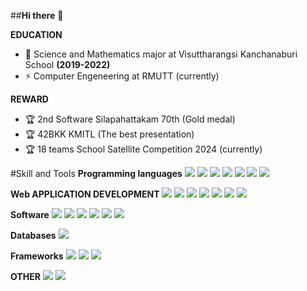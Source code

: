 ##**Hi there** 👋

**EDUCATION**
- 🌱 Science and Mathematics major at Visuttharangsi Kanchanaburi School **(2019-2022)**
- ⚡ Computer Engeneering at RMUTT (currently)

**REWARD**
- 🏆 2nd Software Silapahattakam 70th (Gold medal)
- 🏆 42BKK KMITL (The best presentation) 
- 🏆 18 teams School Satellite Competition 2024 (currently)

#Skill and Tools
**Programming languages**
<img src="{https://img.shields.io/badge/C-00599C?style=for-the-badge&logo=c&logoColor=white}" />
<img src="{https://img.shields.io/badge/C%2B%2B-00599C?style=for-the-badge&logo=c%2B%2B&logoColor=white}" />
<img src="{https://img.shields.io/badge/C%23-239120?style=for-the-badge&logo=csharp&logoColor=white}" />
<img src="{ https://img.shields.io/badge/C%23-239120?style=for-the-badge&logo=csharp&logoColor=white}" />
<img src="{https://img.shields.io/badge/Lua-2C2D72?style=for-the-badge&logo=lua&logoColor=white}" />
<img src="{https://img.shields.io/badge/Python-FFD43B?style=for-the-badge&logo=python&logoColor=blue}" />
<img src="{https://img.shields.io/badge/TypeScript-007ACC?style=for-the-badge&logo=typescript&logoColor=white}" />

**Web APPLICATION DEVELOPMENT**
<img src="{https://img.shields.io/badge/HTML5-E34F26?style=for-the-badge&logo=html5&logoColor=white}" />
<img src="{https://img.shields.io/badge/CSS3-1572B6?style=for-the-badge&logo=css3&logoColor=white}" />
<img src="{https://img.shields.io/badge/JavaScript-323330?style=for-the-badge&logo=javascript&logoColor=F7DF1E}" />
<img src="{https://img.shields.io/badge/PHP-777BB4?style=for-the-badge&logo=php&logoColor=white}" />
<img src="{https://img.shields.io/badge/Bootstrap-563D7C?style=for-the-badge&logo=bootstrap&logoColor=white}" />
<img src="{https://img.shields.io/badge/React-20232A?style=for-the-badge&logo=react&logoColor=61DAFB}" />
<img src="{https://img.shields.io/badge/Tailwind_CSS-38B2AC?style=for-the-badge&logo=tailwind-css&logoColor=white}" />

**Software**
<img src="{https://img.shields.io/badge/Adobe%20Photoshop-31A8FF?style=for-the-badge&logo=Adobe%20Photoshop&logoColor=black }" />
<img src="{https://img.shields.io/badge/Adobe%20Illustrator-FF9A00?style=for-the-badge&logo=adobe%20illustrator&logoColor=white }" />
<img src="{https://img.shields.io/badge/Adobe%20after%20affects-CF96FD?style=for-the-badge&logo=Adobe%20after%20effects&logoColor=393665 }" />
<img src="{https://img.shields.io/badge/Adobe%20Premiere%20Pro-9999FF?style=for-the-badge&logo=Adobe%20Premiere%20Pro&logoColor=white }" />
<img src="{https://img.shields.io/badge/Figma-F24E1E?style=for-the-badge&logo=figma&logoColor=white}" />
<img src="{https://img.shields.io/badge/blender-%23F5792A.svg?style=for-the-badge&logo=blender&logoColor=white }" />

**Databases**
<img src="{https://img.shields.io/badge/MySQL-005C84?style=for-the-badge&logo=mysql&logoColor=white}" />

**Frameworks**
<img src="{https://img.shields.io/badge/strapi-2F2E8B?style=for-the-badge&logo=strapi&logoColor=white}" />
<img src="{https://img.shields.io/badge/Xampp-F37623?style=for-the-badge&logo=xampp&logoColor=white}" />
<img src="{https://img.shields.io/badge/Yarn-2C8EBB?style=for-the-badge&logo=yarn&logoColor=white}" />

**OTHER**
<img src="{https://img.shields.io/badge/Ubuntu-E95420?style=for-the-badge&logo=ubuntu&logoColor=white}" />
<img src="{https://img.shields.io/badge/Linux-FCC624?style=for-the-badge&logo=linux&logoColor=black}" />



